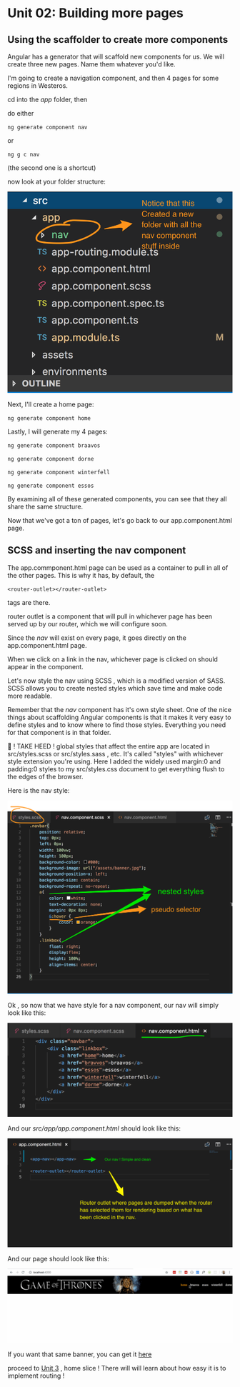 # Unit 02:  Building more pages

## Using the scaffolder to create more components

Angular has a generator that will scaffold new components for us.
We will create three new pages.  Name them whatever you'd like.

I'm going to create a navigation component, and then 4 pages for some regions in Westeros.

cd into the *app* folder, then

do either
```
ng generate component nav  
```
or
```
ng g c nav
```

(the second one is a shortcut)

now look at your folder structure:

![](nav_is_new.png)

Next, I'll create a home page:

```
ng generate component home
```



Lastly, I will generate my 4 pages:

```
ng generate component braavos  
```

```
ng generate component dorne  
```

```
ng generate component winterfell  
```

```
ng generate component essos  
```


By examining all of these generated components, you can see that they all share the same structure.

Now that we've got a ton of pages, let's go back to our app.component.html page.


## SCSS and inserting the nav component

The app.commponent.html page can be used as a container to pull in all of the other pages.
This is why it has, by default, the

```
<router-outlet></router-outlet>
 ```
tags are there.

router outlet is a component that will pull in whichever page has been served up by our router, which we will configure soon.

Since the *nav* will exist on every page, it goes directly on the app.component.html page.

When we click on a link in the nav, whichever page is clicked on should appear in the <router-outlet> component.

Let's now style the nav using SCSS , which is a modified version of SASS.
SCSS allows you to create nested styles which save time and make code more readable.

Remember that the *nav* component has it's own style sheet. One of the nice things about scaffolding Angular components is that it makes it very easy to define styles and to know where to find those styles. Everything you need for that component is in that folder.

🌺 ! TAKE HEED !  global styles that affect the entire app are located in src/styles.scss or src/styles.sass , etc.  It's called "styles" with whichever style extension you're using. Here I added the widely used margin:0 and padding:0 styles to my src/styles.css document to get everything flush to the edges of the browser.

Here is the nav style:

![](nav_styles.png)


Ok , so now that we have style for a nav component, our nav will simply look like this:

![](nav_html.png)

And our *src/app/app.component.html* should look like this:

![](app_component.png)


And our page should look like this:

![](got_links.gif)

If you want that same banner, you can get it [here](banner.jpg)

proceed to [Unit 3](../Unit03/Unit03.md) , home slice ! There will will learn about how easy it is to implement routing !
